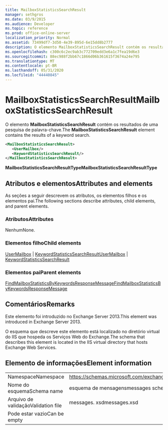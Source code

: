 ```yaml
---
title: MailboxStatisticsSearchResult
manager: sethgros
ms.date: 03/9/2015
ms.audience: Developer
ms.topic: reference
ms.prod: office-online-server
localization_priority: Normal
ms.assetid: 73499df7-3d50-4e39-895d-6e15dd8b2777
description: O elemento MailboxStatisticsSearchResult contém os resultados de uma pesquisa de palavra-chave.
ms.openlocfilehash: c300c6c2ec9ab3c772709edd3e6a1c7fea19d6e3
ms.sourcegitcommit: 88ec988f2bb67c1866d06b361615f3674a24e795
ms.translationtype: MT
ms.contentlocale: pt-BR
ms.lasthandoff: 05/31/2020
ms.locfileid: "44440845"
---
```

# <a name="mailboxstatisticssearchresult"></a><span data-ttu-id="02d49-103">MailboxStatisticsSearchResult</span><span class="sxs-lookup"><span data-stu-id="02d49-103">MailboxStatisticsSearchResult</span></span>

<span data-ttu-id="02d49-104">O elemento **MailboxStatisticsSearchResult** contém os resultados de uma pesquisa de palavra-chave.</span><span class="sxs-lookup"><span data-stu-id="02d49-104">The **MailboxStatisticsSearchResult** element contains the results of a keyword search.</span></span> 
  
```XML
<MailboxStatisticsSearchResult>
   <UserMailbox/>
   <KeywordStatisticsSearchResult/>
</MailboxStatisticsSearchResult>
```

<span data-ttu-id="02d49-105">**MailboxStatisticsSearchResultType**</span><span class="sxs-lookup"><span data-stu-id="02d49-105">**MailboxStatisticsSearchResultType**</span></span>

## <a name="attributes-and-elements"></a><span data-ttu-id="02d49-106">Atributos e elementos</span><span class="sxs-lookup"><span data-stu-id="02d49-106">Attributes and elements</span></span>

<span data-ttu-id="02d49-107">As seções a seguir descrevem os atributos, os elementos filhos e os elementos pai.</span><span class="sxs-lookup"><span data-stu-id="02d49-107">The following sections describe attributes, child elements, and parent elements.</span></span>
  
### <a name="attributes"></a><span data-ttu-id="02d49-108">Atributos</span><span class="sxs-lookup"><span data-stu-id="02d49-108">Attributes</span></span>

<span data-ttu-id="02d49-109">Nenhum</span><span class="sxs-lookup"><span data-stu-id="02d49-109">None.</span></span>
  
### <a name="child-elements"></a><span data-ttu-id="02d49-110">Elementos filho</span><span class="sxs-lookup"><span data-stu-id="02d49-110">Child elements</span></span>

<span data-ttu-id="02d49-111">[UserMailbox](usermailbox.md)  |  [KeywordStatisticsSearchResult](keywordstatisticssearchresult.md)</span><span class="sxs-lookup"><span data-stu-id="02d49-111">[UserMailbox](usermailbox.md) | [KeywordStatisticsSearchResult](keywordstatisticssearchresult.md)</span></span>
  
### <a name="parent-elements"></a><span data-ttu-id="02d49-112">Elementos pai</span><span class="sxs-lookup"><span data-stu-id="02d49-112">Parent elements</span></span>

[<span data-ttu-id="02d49-113">FindMailboxStatisticsByKeywordsResponseMessage</span><span class="sxs-lookup"><span data-stu-id="02d49-113">FindMailboxStatisticsByKeywordsResponseMessage</span></span>](findmailboxstatisticsbykeywordsresponsemessage.md)
  
## <a name="remarks"></a><span data-ttu-id="02d49-114">Comentários</span><span class="sxs-lookup"><span data-stu-id="02d49-114">Remarks</span></span>

<span data-ttu-id="02d49-115">Este elemento foi introduzido no Exchange Server 2013.</span><span class="sxs-lookup"><span data-stu-id="02d49-115">This element was introduced in Exchange Server 2013.</span></span>
  
<span data-ttu-id="02d49-116">O esquema que descreve este elemento está localizado no diretório virtual do IIS que hospeda os Serviços Web do Exchange.</span><span class="sxs-lookup"><span data-stu-id="02d49-116">The schema that describes this element is located in the IIS virtual directory that hosts Exchange Web Services.</span></span>
  
## <a name="element-information"></a><span data-ttu-id="02d49-117">Elemento de informações</span><span class="sxs-lookup"><span data-stu-id="02d49-117">Element information</span></span>

|||
|:-----|:-----|
|<span data-ttu-id="02d49-118">Namespace</span><span class="sxs-lookup"><span data-stu-id="02d49-118">Namespace</span></span>  <br/> |https://schemas.microsoft.com/exchange/services/2006/messages  <br/> |
|<span data-ttu-id="02d49-119">Nome do esquema</span><span class="sxs-lookup"><span data-stu-id="02d49-119">Schema name</span></span>  <br/> |<span data-ttu-id="02d49-120">esquema de mensagens</span><span class="sxs-lookup"><span data-stu-id="02d49-120">messages schema</span></span>  <br/> |
|<span data-ttu-id="02d49-121">Arquivo de validação</span><span class="sxs-lookup"><span data-stu-id="02d49-121">Validation file</span></span>  <br/> |<span data-ttu-id="02d49-122">messages. xsd</span><span class="sxs-lookup"><span data-stu-id="02d49-122">messages.xsd</span></span>  <br/> |
|<span data-ttu-id="02d49-123">Pode estar vazio</span><span class="sxs-lookup"><span data-stu-id="02d49-123">Can be empty</span></span>  <br/> ||
   

